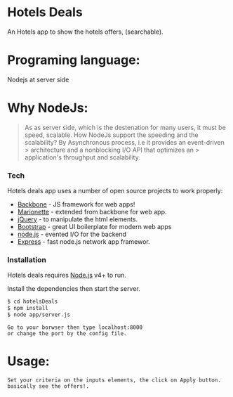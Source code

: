 # Hotels Deals
An Hotels app to show the hotels offers, (searchable). 
# Programing language:
Nodejs at server side

# Why NodeJs:
> As as server side, which is the destenation for many users, 
it must be speed, scalable.
> How NodeJs support the speeding and the scalability?
> By Asynchronous process, i.e it provides an event-driven  > architecture and a nonblocking I/O API that optimizes an > application's throughput and scalability.

### Tech
Hotels deals app uses a number of open source projects to work properly:
* [Backbone] - JS framework for web apps!
* [Marionette] - extended from backbone for web app.
* [jQuery] - to manipulate the html elements.
* [Bootstrap] - great UI boilerplate for modern web apps
* [node.js] - evented I/O for the backend
* [Express] - fast node.js network app framewor.

### Installation

Hotels deals requires [Node.js](https://nodejs.org/) v4+ to run.

Install the dependencies then start the server.

```sh
$ cd hotelsDeals
$ npm install 
$ node app/server.js
```
```
Go to your borwser then type localhost:8000
or change the port by the config file.
```

# Usage:

```
Set your criteria on the inputs elements, the click on Apply button.
basically see the offers!.
```

[node.js]: <http://nodejs.org>
[jQuery]: <http://jquery.com>
[express]: <http://expressjs.com>
[Backbone]: <http://backbonejs.org>
[Marionette]: <https://marionettejs.com>
[Bootstrap]: <http://expressjs.com>